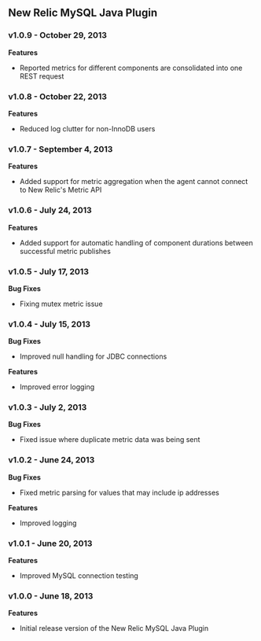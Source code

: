 ## New Relic MySQL Java Plugin ##

### v1.0.9 - October 29, 2013 ###

**Features**

* Reported metrics for different components are consolidated into one REST request

### v1.0.8 - October 22, 2013 ###

**Features**

* Reduced log clutter for non-InnoDB users

### v1.0.7 - September 4, 2013 ###

**Features**

* Added support for metric aggregation when the agent cannot connect to New Relic's Metric API

### v1.0.6 - July 24, 2013 ###

**Features**

* Added support for automatic handling of component durations between successful metric publishes

### v1.0.5 - July 17, 2013 ###

**Bug Fixes**

* Fixing mutex metric issue

### v1.0.4 - July 15, 2013 ###

**Bug Fixes**

* Improved null handling for JDBC connections

**Features**

* Improved error logging

### v1.0.3 - July 2, 2013 ###

**Bug Fixes**

* Fixed issue where duplicate metric data was being sent  

### v1.0.2 - June 24, 2013 ###

**Bug Fixes**

* Fixed metric parsing for values that may include ip addresses

**Features**

* Improved logging

### v1.0.1 - June 20, 2013 ###

**Features**

* Improved MySQL connection testing

### v1.0.0 - June 18, 2013 ###

**Features**

* Initial release version of the New Relic MySQL Java Plugin